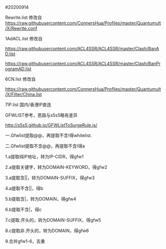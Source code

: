 #20200914

Rewrite.list 修改自
https://raw.githubusercontent.com/ConnersHua/Profiles/master/Quantumult/X/Rewrite.conf

1AdACL.list
修改自

https://raw.githubusercontent.com/ACL4SSR/ACL4SSR/master/Clash/BanAD.list

https://raw.githubusercontent.com/ACL4SSR/ACL4SSR/master/Clash/BanProgramAD.list

6CN.list 
修改自

https://raw.githubusercontent.com/ConnersHua/Profiles/master/Quantumult/X/Filter/China.list

7IP.list 国内/香港IP直连



GFWLIST参考，思路与s5s5略有差异

http://s5s5.github.io/GFWListToSurgeRule.js/

一.Gfwlist提取@@，再提取不含!得whitelist.

二.Gfwlist提取不含@@，再提取不含!得a

1.a提取纯IP地址，转为IP-CIDR，得gfw1

2.a提取关键字，转为DOMAIN-KEYWORD，得gfw2

3.a提取含||，转为DOMAIN-SUFFIX，得gfw3

4.a提取不含||，得b

5.b提取含|，转为DOMAIN，得gfw4

6.b提取不含|，得c

7.c提取.开头的，转为DOMAIN-SUFFIX，得gfw5

8.c提取非.开头的，转为DOMAIN，得gfw6

9.合并gfw1-6，去重
